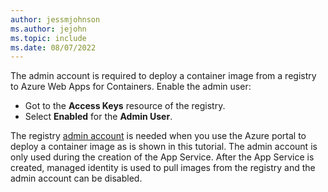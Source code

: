 ```yaml
---
author: jessmjohnson
ms.author: jejohn
ms.topic: include
ms.date: 08/07/2022
---
```


The admin account is required to deploy a container image from a registry to Azure Web Apps for Containers. Enable the admin user:

* Got to the **Access Keys** resource of the registry.
* Select **Enabled** for the **Admin User**.

The registry [admin account](/azure/container-registry/container-registry-authentication#admin-account) is needed when you use the Azure portal to deploy a container image as is shown in this tutorial. The admin account is only used during the creation of the App Service. After the App Service is created, managed identity is used to pull images from the registry and the admin account can be disabled.
